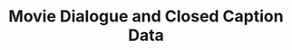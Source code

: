 ---
issue_url: https://github.com/sscu-budapest/sscu-budapest.github.io/issues/44
num: 44
report_link: /reports/44
title: Movie Dialogue and Closed Caption Data
---